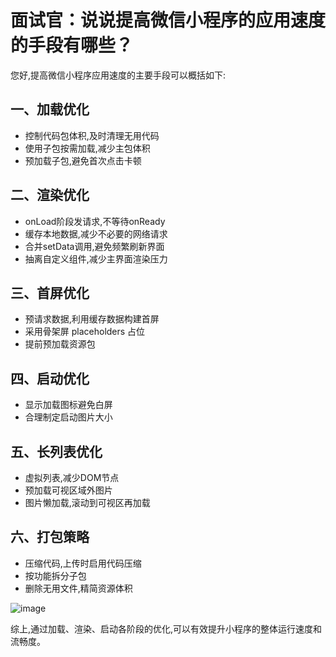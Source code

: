 # 面试官：说说提高微信小程序的应用速度的手段有哪些？

您好,提高微信小程序应用速度的主要手段可以概括如下:

## 一、加载优化

- 控制代码包体积,及时清理无用代码
- 使用子包按需加载,减少主包体积
- 预加载子包,避免首次点击卡顿

## 二、渲染优化 

- onLoad阶段发请求,不等待onReady
- 缓存本地数据,减少不必要的网络请求
- 合并setData调用,避免频繁刷新界面
- 抽离自定义组件,减少主界面渲染压力

## 三、首屏优化

- 预请求数据,利用缓存数据构建首屏
- 采用骨架屏 placeholders 占位
- 提前预加载资源包

## 四、启动优化 

- 显示加载图标避免白屏
- 合理制定启动图片大小

## 五、长列表优化

- 虚拟列表,减少DOM节点
- 预加载可视区域外图片
- 图片懒加载,滚动到可视区再加载

## 六、打包策略

- 压缩代码,上传时启用代码压缩
- 按功能拆分子包
- 删除无用文件,精简资源体积

![image](https://github.com/linwu-hi/code-interview/assets/137023716/bc1fdc01-706b-4796-bbc1-ef5c5368f7f1)


综上,通过加载、渲染、启动各阶段的优化,可以有效提升小程序的整体运行速度和流畅度。